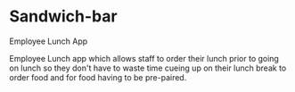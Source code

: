 # Sandwich-bar
Employee Lunch App

Employee Lunch app which allows staff to order their lunch prior to going on lunch so they don't have to waste time cueing up on their lunch break to order food and for food having to be pre-paired. 
